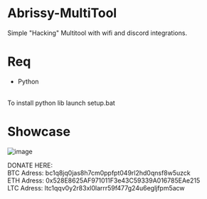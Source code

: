# Abrissy-MultiTool
Simple "Hacking" Multitool with wifi and discord integrations.

# Req
- Python
<br>
To install python lib launch setup.bat

# Showcase
![image](https://github.com/Abrissyy/Abrissy-MultiTool/assets/132929073/26b017ab-fdda-4572-a9e6-67c180f6b5a5)




DONATE HERE: 
<br>
BTC Adress: bc1q8jq0jas8h7cm0ppfpt049rl2hd0qnsf8w5uzck
<br>
ETH Adress: 0x528E8625AF971011F3e43C59339A016785EAe215
<br>
LTC Adress: ltc1qqv0y2r83xl0larrr59f477g24u6egljfpm5acw

